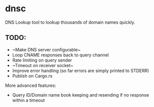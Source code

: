 # dnsc

DNS Lookup tool to lookup thousands of domain names quickly.

## TODO:

* ~Make DNS server configurable~
* Loop CNAME responses back to query channel
* Rate limiting on query sender
* ~Timeout on receiver socket~
* Improve error handling (so far errors are simply printed to STDERR)
* Publish on Cargo.rs


More advanced features:

* Query ID/Domain name book keeping and resending if no response within a timeout



